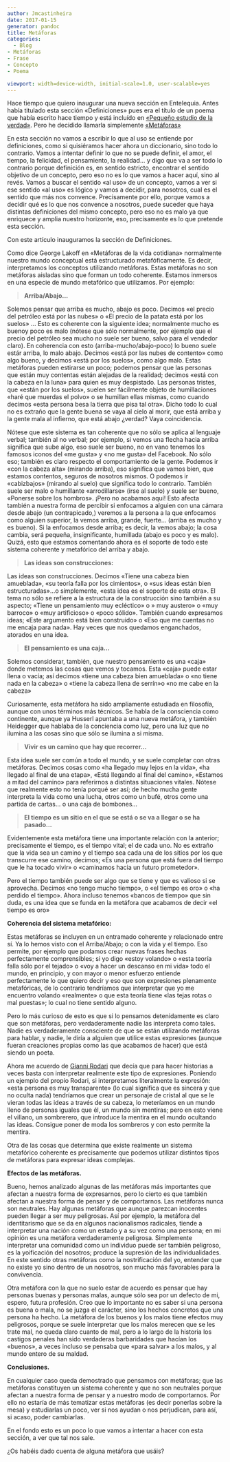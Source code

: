 ```yaml
---
author: Jmcastinheira
date: 2017-01-15
generator: pandoc
title: Metáforas
categories:
  - Blog
- Metáforas
- Frase
- Concepto
- Poema

viewport: width=device-width, initial-scale=1.0, user-scalable=yes
---
```




Hace tiempo que quiero inaugurar una nueva sección en Entelequia. Antes
había titulado esta sección «Definiciones» pues era el título de un
poema que había escrito hace tiempo y está incluído en [«Pequeño estudio
de la
verdad»](https://issuu.com/aulo/docs/peque_o_estudio_de_la_verdad). Pero
he decidido llamarla simplemente
[«Metáforas»](http://entelequia.info/category/literatura/metaforas/)

En esta sección no vamos a escribir lo que al uso se entiende por
definiciones, como si quisiéramos hacer ahora un diccionario, sino todo
lo contrario. Vamos a intentar definir lo que no se puede definir, el
amor, el tiempo, la felicidad, el pensamiento, la realidad... y digo que
va a ser todo lo contrario porque definición es, en sentido estricto,
encontrar el sentido objetivo de un concepto, pero eso no es lo que
vamos a hacer aquí, sino al revés. Vamos a buscar el sentido «al uso» de
un concepto, vamos a ver si ese sentido «al uso» es lógico y vamos a
decidir, para nosotros, cual es el sentido que más nos convence.
Precisamente por ello, porque vamos a decidir qué es lo que nos convence
a nosotros, puede suceder que haya distintas definiciones del mismo
concepto, pero eso no es malo ya que enriquece y amplia nuestro
horizonte, eso, precisamente es lo que pretende esta sección.

Con este artículo inauguramos la sección de Definiciones.

Como dice George Lakoff en «Metáforas de la vida cotidiana» normalmente
nuestro mundo conceptual está estructurado metafóficamente. Es decir,
interpretamos los conceptos utilizando metáforas. Estas metáforas no son
metáforas aisladas sino que forman un todo coherente. Estamos inmersos
en una especie de mundo metafórico que utilizamos. Por ejemplo:

> **Arriba/Abajo...**

Solemos pensar que arriba es mucho, abajo es poco. Decimos «el precio
del petróleo está por las nubes» o «El precio de la patata está por los
suelos» ... Esto es coherente con la siguiente idea; normalmente mucho
es buenoy poco es malo (nótese que sólo normalmente, por ejemplo que el
precio del petróleo sea mucho no suele ser bueno, salvo para el vendedor
claro). En coherencia con esto (arriba-mucho/abajo-poco) lo bueno suele
estár arriba, lo malo abajo. Decimos «está por las nubes de contento»
como algo bueno, y decimos «está por los suelos», como algo malo. Estas
metáforas pueden estirarse un poco; podemos pensar que las personas que
están muy contentas están alejadas de la realidad; decimos «está con la
cabeza en la luna» para quien es muy despistado. Las personas tristes,
que «están por los suelos», suelen ser fácilmente objeto de
humillaciones «haré que muerdas el polvo» o se humillan ellas mismas,
como cuando decimos «esta persona besa la tierra que pisa tal otra».
Dicho todo lo cual no es extraño que la gente buena se vaya al cielo al
morir, que está arriba y la gente mala al infierno, que está abajo
¿verdad? Vaya coincidencia.

Nótese que este sistema es tan coherente que no sólo se aplica al
lenguaje verbal; también al no verbal; por ejemplo, si vemos una flecha
hacia arriba significa que sube algo, eso suele ser bueno, no en vano
tenemos los famosos iconos del «me gusta» y «no me gusta» del Facebook.
No sólo eso; también es claro respecto el comportamiento de la gente.
Podemos ir «con la cabeza alta» (mirando arriba), eso significa que
vamos bien, que estamos contentos, seguros de nosotros mismos. O podemos
ir «cabizbajos» (mirando al suelo) que significa todo lo contrario.
También suele ser malo o humillante «arrodillarse» (irse al suelo) y
suele ser bueno, «Ponerse sobre los hombros». ¡Pero no acabamos aquí!
Esto afecta también a nuestra forma de percibir si enfocamos a alguien
con una cámara desde abajo (un contrapicado,) veremos a la persona a la
que enfocamos como alguien superior, la vemos arriba, grande, fuerte...
(arriba es mucho y es bueno). Si la enfocamos desde arriba; es decir, la
vemos abajo; la cosa cambia, será pequeña, insignificante, humillada
(abajo es poco y es malo). Quizá, esto que estamos comentando ahora es
el soporte de todo este sistema coherente y metafórico del arriba y
abajo.

> **Las ideas son construcciones:**

Las ideas son construcciones. Decimos «Tiene una cabeza bien amueblada»,
«su teoría falla por los cimientos», o «sus ideas están bien
estructuradas»...o simplemente, «esta idea es el soporte de esta otra».
El tema no sólo se refiere a la estructura de la construcción sino
también a su aspecto; «Tiene un pensamiento muy ecléctico» o » muy
austero» o «muy barroco» o «muy artificioso» o «poco sólido». También
cuando expresamos ideas; «Este argumento está bien construido» o «Eso
que me cuentas no me encaja para nada». Hay veces que nos quedamos
enganchados, atorados en una idea.

> **El pensamiento es una caja...**

Solemos considerar, también, que nuestro pensamiento es una «caja» donde
metemos las cosas que vemos y tocamos. Esta «caja» puede estar llena o
vacía; así decimos «tiene una cabeza bien amueblada» o «no tiene nada en
la cabeza» o «tiene la cabeza llena de serrín»o «no me cabe en la
cabeza»

Curiosamente, esta metáfora ha sido ampliamente estudiada en filosofía,
aunque con unos términos más técnicos. Se habla de la consciencia como
continente, aunque ya Husserl apuntaba a una nueva metáfora, y también
Heidegger que hablaba de la conciencia como luz, pero una luz que no
ilumina a las cosas sino que sólo se ilumina a si misma.

> **Vivir es un camino que hay que recorrer...**

Esta idea suele ser común a todo el mundo, y se suele completar con
otras metáforas. Decimos cosas como «ha llegado muy lejos en la vida»,
«ha llegado al final de una etapa», «Está llegando al final del camino»,
«Estamos a mitad del camino» para referirnos a distintas situaciones
vitales. Nótese que realmente esto no tenía porqué ser así; de hecho
mucha gente interpreta la vida como una lucha, otros como un bufé, otros
como una partida de cartas... o una caja de bombones...

> **El tiempo es un sitio en el que se está o se va a llegar o se ha
> pasado...**

Evidentemente esta metáfora tiene una importante relación con la
anterior; precisamente el tiempo, es el tiempo vital; el de cada uno. No
es extraño que la vida sea un camino y el tiempo sea cada una de los
sitios por los que transcurre ese camino, decimos; «Es una persona que
está fuera del tiempo que le ha tocado vivir» o «caminamos hacia un
futuro prometedor».

Pero el tiempo también puede ser algo que se tiene y que es valioso si
se aprovecha. Decimos «no tengo mucho tiempo», o «el tiempo es oro» o
«ha perdido el tiempo». Ahora incluso tenemos «bancos de tiempo» que sin
duda, es una idea que se funda en la metáfora que acabamos de decir «el
tiempo es oro»

**Coherencia del sistema metafórico:**

Estas metáforas se incluyen en un entramado coherente y relacionado
entre sí. Ya lo hemos visto con el Arriba/Abajo; o con la vida y el
tiempo. Eso permite, por ejemplo que podamos crear nuevas frases hechas
perfectamente comprensibles; si yo digo «estoy volando» o «esta teoría
falla sólo por el tejado» o «voy a hacer un descanso en mi vida» todo el
mundo, en principio, y con mayor o menor esfuerzo entiende perfectamente
lo que quiero decir y eso que son expresiones plenamente metafóricas, de
lo contrario tendríamos que interpretar que yo me encuentro volando
«realmente» o que esta teoría tiene «las tejas rotas o mal puestas»; lo
cual no tiene sentido alguno.

Pero lo más curioso de esto es que si lo pensamos detenidamente es claro
que son metáforas, pero verdaderamente nadie las interpreta como tales.
Nadie es verdaderamente consciente de que se están utilizando metáforas
para hablar, y nadie, le diría a alguien que utilice estas expresiones
(aunque fueran creaciones propias como las que acabamos de hacer) que
está siendo un poeta.

Ahora me acuerdo de [Gianni
Rodari](https://es.wikipedia.org/wiki/Gianni_Rodari) que decía que para
hacer historias a veces basta con interpretar realmente este tipo de
expresiones. Poniendo un ejemplo del propio Rodari, si interpretamos
literalmente la expresión: «esta persona es muy transparente» (lo cual
significa que es sincera y que no oculta nada) tendríamos que crear un
personaje de cristal al que se le vieran todas las ideas a través de su
cabeza, lo meteríamos en un mundo lleno de personas iguales que él, un
mundo sin mentiras; pero en esto viene el villano, un sombrerero, que
introduce la mentira en el mundo ocultando las ideas. Consigue poner de
moda los sombreros y con esto permite la mentira.

Otra de las cosas que determina que existe realmente un sistema
metafórico coherente es precisamente que podemos utilizar distintos
tipos de metáforas para expresar ideas complejas.

**Efectos de las metáforas.**

Bueno, hemos analizado algunas de las metáforas más importantes que
afectan a nuestra forma de expresarnos, pero lo cierto es que también
afectan a nuestra forma de pensar y de comportarnos. Las metáforas nunca
son neutrales. Hay algunas metáforas que aunque parezcan inocentes
pueden llegar a ser muy peligrosas. Así por ejemplo, la metáfora del
identitarismo que se da en algunos nacionalismos radicales, tiende a
interpretar una nación como un estado y a su vez como una persona; en mi
opinión es una metáfora verdaderamente peligrosa. Simplemente
interpretar una comunidad como un individuo puede ser también peligroso,
es la yoificación del nosotros; produce la supresión de las
individualidades. En este sentido otras metáforas como la nostrificación
del yo, entender que no existe yo sino dentro de un nosotros, son mucho
más favorables para la convivencia.

Otra metáfora con la que no suelo estar de acuerdo es pensar que hay
personas buenas y personas malas, aunque sólo sea por un defecto de mi,
espero, futura profesión. Creo que lo importante no es saber si una
persona es buena o mala, no se juzga el carácter, sino los hechos
concretos que una persona ha hecho. La metáfora de los buenos y los
malos tiene efectos muy peligrosos, porque se suele interpretar que los
malos merecen que se les trate mal, no queda claro cuanto de mal, pero a
lo largo de la historia los castigos penales han sido verdaderas
barbaridades que hacían los «buenos», a veces incluso se pensaba que
«para salvar» a los malos, y al mundo entero de su maldad.

**Conclusiones.**

En cualquier caso queda demostrado que pensamos con metáforas; que las
metáforas constituyen un sistema coherente y que no son neutrales porque
afectan a nuestra forma de pensar y a nuestro modo de comportarnos. Por
ello no estaría de más tematizar estas metáforas (es decir ponerlas
sobre la mesa) y estudiarlas un poco, ver si nos ayudan o nos
perjudican, para así, si acaso, poder cambiarlas.

En el fondo esto es un poco lo que vamos a intentar a hacer con esta
sección, a ver que tal nos sale.

¿Os habéis dado cuenta de alguna metáfora que usáis?
